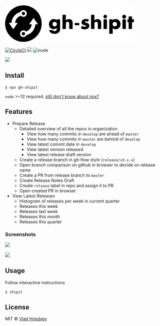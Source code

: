 <p align="left"><img src="logo/horizontal.svg" alt="gh-shipit" height="120px"></p>

[![CircleCI](https://img.shields.io/circleci/project/github/vladgolubev/gh-shipit.svg)](https://circleci.com/gh/vladgolubev/gh-shipit)
![](https://img.shields.io/badge/code_style-prettier-ff69b4.svg)
![node](https://img.shields.io/node/v/gh-shipit.svg)

![](media/demo-diff.png)

## Install

```
$ npx gh-shipit
```

`node` >=12 required. [still don't know about npx?](https://medium.com/@maybekatz/introducing-npx-an-npm-package-runner-55f7d4bd282b)

## Features

- Prepare Release
  - Detailed overview of all the repos in organization
    - View how many commits in `develop` are ahead of `master`
    - View how many commits in `master` are behind of `develop`
    - View latest commit date in `develop`
    - View latest version released
    - View latest release draft version
  - Create a release branch in git-flow style (`release/vX.x.x`)
  - Open branch comparison on github in browser to decide on release name
  - Create a PR from release branch to `master`
  - Create Release Notes Draft
  - Create `release` label in repo and assign it to PR
  - Open created PR in browser
- View Latest Releases
  - Histogram of releases per week in current quarter
  - Releases this week
  - Releases last week
  - Releases this month
  - Releases this quarter

### Screenshots

![](media/demo-releases.png)

![](media/demo-histogram.png)

## Usage

Follow interactive instructions

```bash
$ shipit
```

## License

MIT © [Vlad Holubiev](http://vladholubiev.com)

